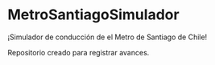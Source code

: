 # MetroSantiagoSimulador
¡Simulador de conducción de el Metro de Santiago de Chile!  

Repositorio creado para registrar avances.
